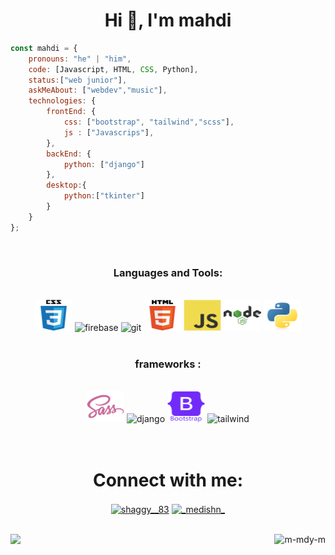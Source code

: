 <h1 align="center">Hi 👋, I'm mahdi</h1>
<!-- <img src="https://github.com/m-mdy-m/gif/blob/main/Life.js.gif?raw=true" /> -->



```javascript
const mahdi = {
    pronouns: "he" | "him",
    code: [Javascript, HTML, CSS, Python],
    status:["web junior"],
    askMeAbout: ["webdev","music"],
    technologies: {
        frontEnd: {
            css: ["bootstrap", "tailwind","scss"],
            js : ["Javascrips"],
        },
        backEnd: {
            python: ["django"]
        },
        desktop:{
            python:["tkinter"]
        }
    }
};


```
<br/>
<h3 align="center">Languages and Tools:</h3>
<br/>
<div align="center">  
<img src="https://raw.githubusercontent.com/devicons/devicon/master/icons/css3/css3-original-wordmark.svg" alt="css3" width="60" height="50"/>
<img src="https://www.vectorlogo.zone/logos/firebase/firebase-icon.svg" alt="firebase" width="60"height="50" /> 
<img src="https://www.vectorlogo.zone/logos/git-scm/git-scm-icon.svg" alt="git" width="60"height="50" /> 
<img src="https://raw.githubusercontent.com/devicons/devicon/master/icons/html5/html5-original-wordmark.svg" alt="html5" width="60"height="50"/>
<img src="https://raw.githubusercontent.com/devicons/devicon/master/icons/javascript/javascript-original.svg" alt="javascript" width="60" height="50"/> 
<img src="https://raw.githubusercontent.com/devicons/devicon/master/icons/nodejs/nodejs-original-wordmark.svg" alt="nodejs" width="60"height="50"/> 
<img src="https://raw.githubusercontent.com/devicons/devicon/master/icons/python/python-original.svg" alt="python" width="60" height="50"/> </div>

<div align="center">
<br/>
<h3 align="center">frameworks :</h3>
<br/>
<img src="https://raw.githubusercontent.com/devicons/devicon/master/icons/sass/sass-original.svg" alt="sass" width="60" height="50"/> 
<img src="https://cdn.worldvectorlogo.com/logos/django.svg" alt="django" width="60" height="50"/>
<img src="https://raw.githubusercontent.com/devicons/devicon/master/icons/bootstrap/bootstrap-plain-wordmark.svg" alt="bootstrap" width="60" height="50"/>
<img src="https://www.vectorlogo.zone/logos/tailwindcss/tailwindcss-icon.svg" alt="tailwind" width="60" height="50"/> 
</div>
<br/>
<br/>
<h1 align="center">Connect with me:</h1>
<p align="center">
<a href="https://twitter.com/shaggy__83" target="blank"><img align="center" src="https://raw.githubusercontent.com/rahuldkjain/github-profile-readme-generator/master/src/images/icons/Social/twitter.svg" alt="shaggy__83" height="50" width="100" /></a>
<a href="https://instagram.com/_medishn_" target="blank"><img align="center" src="https://raw.githubusercontent.com/rahuldkjain/github-profile-readme-generator/master/src/images/icons/Social/instagram.svg" alt="_medishn_" height="50" width="100" /></a>
</p>

<br/>
<a align="center"  target="_blank" rel="noreferrer">
<img align="left"  src="https://github-readme-stats.vercel.app/api?username=m-mdy-m&show_icons=true&theme=synthwave"  />

<img align="right"  src="https://github-readme-stats.vercel.app/api/top-langs/?username=m-mdy-m&layout=compact&theme=synthwave" height="170px" alt="m-mdy-m" />
</a>
<br/>
